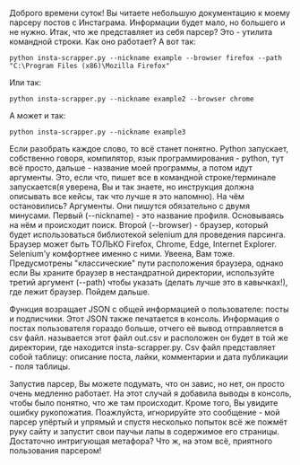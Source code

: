 Доброго времени суток! Вы читаете небольшую документацию к моему парсеру постов с Инстаграма. Информации будет мало, но большего и не нужно.
Итак, что же представляет из себя парсер? Это - утилита командной строки. Как оно работает? 
А вот так:
```
python insta-scrapper.py --nickname example --browser firefox --path "C:\Program Files (x86)\Mozilla Firefox"
```
Или так:
```
python insta-scrapper.py --nickname example2 --browser chrome
```
А может и так:
```
python insta-scrapper.py --nickname example3
```
Если разобрать каждое слово, то всё станет понятно. Python запускает, собственно говоря, компилятор, язык программирования - python, тут всё просто, дальше - название моей программы, а потом идут аргументы. Это, если что, пишет все в командной строке/терминале запускается(я уверена, Вы и так знаете, но инструкция должна описывать все кейсы, так что лучше я это напомню). На чём остановились? Аргументы. Они пишутся обязательно с двумя минусами. Первый (--nickname) - это название профиля. Основываясь на нём и происходит поиск. Второй (--browser) - браузер, который будет использоваться библиотекой selenium для проведения парсинга. Браузер может быть ТОЛЬКО Firefox, Chrome, Edge, Internet Explorer. Selenium'у комфортнее именно с ними. Увеена, Вам тоже. Предусмотрены "классические" пути расположения браузера, однако если Вы храните браузер в нестандратной директории, используйте третий аргумент (--path) чтобы указать (делать лучше это в кавычках!), где лежит браузер. Пойдем дальше.

Функция возращает JSON с общей информацией о пользователе: посты и подписчики. Этот JSON также печатается в консоль. Информация о постах пользователя гораздо больше, отчего её вывод отправляется в csv файл. называется этот файл out.csv и расположен он будет в той же директории, где находится insta-scrapper.py. Csv файл представляет собой таблицу: описание поста, лайки, комментарии и дата публикации - поля таблицы. 

Запустив парсер, Вы можете подумать, что он завис, но нет, он просто очень медленно работает. На этот случай я добавила выводы в консоль, чтобы было понятно, что же там происходит. Кроме того, Вы увидите ошибку рукопожатия. Поажлуйста, игнорируйте это сообщение - мой парсер упёртый и упрямый и спустя несколько попыток всё же пожмёт руку сайту и запустит свои паучьи лапы в содержимое его страницы. Достаточно интригующая метафора? Что ж, на этом всё, приятного пользования парсером!